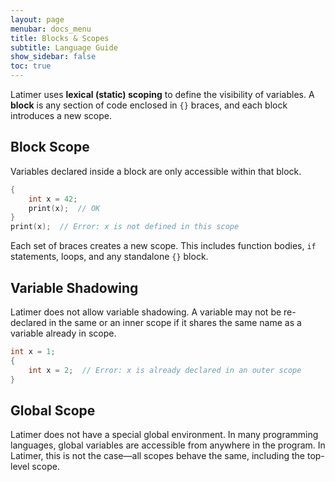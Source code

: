 ```yaml
---
layout: page
menubar: docs_menu
title: Blocks & Scopes
subtitle: Language Guide
show_sidebar: false
toc: true
---
```


Latimer uses **lexical (static) scoping** to define the visibility of variables. A **block** is any section of code enclosed in `{}` braces, and each block introduces a new scope.

## Block Scope

Variables declared inside a block are only accessible within that block.

```cpp
{
    int x = 42;
    print(x);  // OK
}
print(x);  // Error: x is not defined in this scope
```

Each set of braces creates a new scope. This includes function bodies, `if` statements, loops, and any standalone `{}` block.

## Variable Shadowing

Latimer does not allow variable shadowing. A variable may not be re-declared in the same or an inner scope if it shares the same name as a variable already in scope.

```cpp
int x = 1;
{
    int x = 2;  // Error: x is already declared in an outer scope
}
```

## Global Scope

Latimer does not have a special global environment. In many programming languages, global variables are accessible from anywhere in the program. In Latimer, this is not the case—all scopes behave the same, including the top-level scope.
